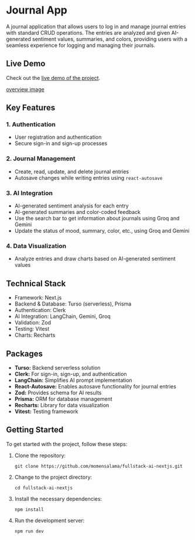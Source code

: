 # Journal App

A journal application that allows users to log in and manage journal entries with standard CRUD operations. The entries are analyzed and given AI-generated sentiment values, summaries, and colors, providing users with a seamless experience for logging and managing their journals.

## Live Demo

Check out the [live demo of the project](https://fullstack-ai-nextjs14.vercel.app).

[overview image](./public/overview.jpg)

## Key Features

### 1. Authentication

- User registration and authentication
- Secure sign-in and sign-up processes

### 2. Journal Management

- Create, read, update, and delete journal entries
- Autosave changes while writing entries using `react-autosave`

### 3. AI Integration

- AI-generated sentiment analysis for each entry
- AI-generated summaries and color-coded feedback
- Use the search bar to get information about journals using Groq and Gemini
- Update the status of mood, summary, color, etc., using Groq and Gemini

### 4. Data Visualization

- Analyze entries and draw charts based on AI-generated sentiment values

## Technical Stack

- Framework: Next.js
- Backend & Database: Turso (serverless), Prisma
- Authentication: Clerk
- AI Integration: LangChain, Gemini, Groq
- Validation: Zod
- Testing: Vitest
- Charts: Recharts

## Packages

- **Turso:** Backend serverless solution
- **Clerk:** For sign-in, sign-up, and authentication
- **LangChain:** Simplifies AI prompt implementation
- **React-Autosave:** Enables autosave functionality for journal entries
- **Zod:** Provides schema for AI results
- **Prisma:** ORM for database management
- **Recharts:** Library for data visualization
- **Vitest:** Testing framework

## Getting Started

To get started with the project, follow these steps:

1. Clone the repository:

   ```shell
   git clone https://github.com/momensalama/fullstack-ai-nextjs.git
   ```

2. Change to the project directory:

   ```shell
   cd fullstack-ai-nextjs
   ```

3. Install the necessary dependencies:

   ```shell
   npm install
   ```

4. Run the development server:

   ```shell
   npm run dev
   ```
